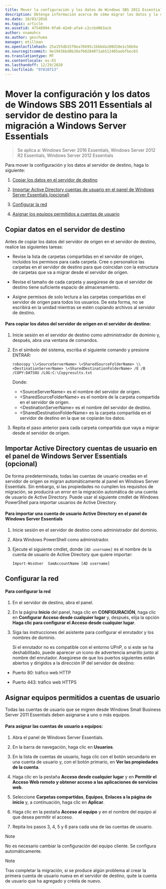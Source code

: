 ```yaml
---
title: Mover la configuración y los datos de Windows SBS 2011 Essentials al servidor de destino para la migración a Windows Server Essentials
description: Obtenga información acerca de cómo migrar los datos y la configuración de Windows SBS 2011 Essentials al servidor de destino para la migración a Windows Server Essentials.
ms.date: 10/03/2016
ms.topic: article
ms.assetid: 47548994-9fa0-42e0-afa4-c2ccbd063acb
author: nnamuhcs
ms.author: geschuma
manager: mtillman
ms.openlocfilehash: 25a155db15f0ea76695c1bbbda100d18e1c56b9a
ms.sourcegitcommit: 9e19436bd8b20af60284071ab512405aebfbec83
ms.translationtype: MT
ms.contentlocale: es-ES
ms.lasthandoff: 12/29/2020
ms.locfileid: "97810713"
---
```

# <a name="move-windows-sbs-2011-essentials-settings-and-data-to-the-destination-server-for-windows-server-essentials-migration"></a>Mover la configuración y los datos de Windows SBS 2011 Essentials al servidor de destino para la migración a Windows Server Essentials

>Se aplica a: Windows Server 2016 Essentials, Windows Server 2012 R2 Essentials, Windows Server 2012 Essentials

Para mover la configuración y los datos al servidor de destino, haga lo siguiente:


1.  [Copiar los datos en el servidor de destino](Move-Windows-SBS-2011-Essentials-to-the-Destination-Server-for-migration.md#BKMK_CopyData)

2.  [Importar Active Directory cuentas de usuario en el panel de Windows Server Essentials (opcional)](Move-Windows-SBS-2011-Essentials-to-the-Destination-Server-for-migration.md#BKMK_ImportADaccounts)

3.  [Configurar la red](Move-Windows-SBS-2011-Essentials-to-the-Destination-Server-for-migration.md#BKMK_Network)

4.  [Asignar los equipos permitidos a cuentas de usuario](Move-Windows-SBS-2011-Essentials-to-the-Destination-Server-for-migration.md#BKMK_MapPermittedComputers)

##  <a name="copy-data-to-the-destination-server"></a><a name="BKMK_CopyData"></a> Copiar datos en el servidor de destino
 Antes de copiar los datos del servidor de origen en el servidor de destino, realice las siguientes tareas:

-   Revise la lista de carpetas compartidas en el servidor de origen, incluidos los permisos para cada carpeta. Cree o personalice las carpetas en el servidor de destino para que coincidan con la estructura de carpetas que va a migrar desde el servidor de origen.

-   Revise el tamaño de cada carpeta y asegúrese de que el servidor de destino tiene suficiente espacio de almacenamiento.

-   Asigne permisos de solo lectura a las carpetas compartidas en el servidor de origen para todos los usuarios. De esta forma, no se escribirá en la unidad mientras se estén copiando archivos al servidor de destino.

#### <a name="to-copy-data-from-the-source-server-to-the-destination-server"></a>Para copiar los datos del servidor de origen en el servidor de destino:

1.  Inicie sesión en el servidor de destino como administrador de dominio y, después, abra una ventana de comandos.

2.  En el símbolo del sistema, escriba el siguiente comando y presione ENTRAR:

    `robocopy \\<SourceServerName> \<SharedSourceFolderName> \\<DestinationServerName> \<SharedDestinationFolderName> /E /B /COPY:DATSOU /LOG:C:\Copyresults.txt`

     Donde:
     - \<SourceServerName\> es el nombre del servidor de origen.
     - \<SharedSourceFolderName\> es el nombre de la carpeta compartida en el servidor de origen.
     - \<DestinationServerName\> es el nombre del servidor de destino.
     - \<SharedDestinationFolderName\> es la carpeta compartida en el servidor de destino en la que se copiarán los datos.

3.  Repita el paso anterior para cada carpeta compartida que vaya a migrar desde el servidor de origen.

##  <a name="import-active-directory-user-accounts-to-the-windows-server-essentials-dashboard-optional"></a><a name="BKMK_ImportADaccounts"></a> Importar Active Directory cuentas de usuario en el panel de Windows Server Essentials (opcional)
 De forma predeterminada, todas las cuentas de usuario creadas en el servidor de origen se migran automáticamente al panel en Windows Server Essentials. Sin embargo, si las propiedades no cumplen los requisitos de migración, se producirá un error en la migración automática de una cuenta de usuario de Active Directory. Puede usar el siguiente cmdlet de Windows PowerShell para importar usuarios de Active Directory.

#### <a name="to-import-an-active-directory-user-account-to-the-windows-server-essentials-dashboard"></a>Para importar una cuenta de usuario Active Directory en el panel de Windows Server Essentials

1.  Inicie sesión en el servidor de destino como administrador del dominio.

2.  Abra Windows PowerShell como administrador.

3.  Ejecute el siguiente cmdlet, donde `[AD username]` es el nombre de la cuenta de usuario de Active Directory que quiere importar:

     `Import-WssUser  SamAccountName [AD username]`

##  <a name="configure-the-network"></a><a name="BKMK_Network"></a> Configurar la red

#### <a name="to-configure-the-network"></a>Para configurar la red

1. En el servidor de destino, abra el panel.

2. En la página **Inicio** del panel, haga clic en **CONFIGURACIÓN**, haga clic en **Configurar Acceso desde cualquier lugar** y, después, elija la opción **Haga clic para configurar el Acceso desde cualquier lugar**.

3. Siga las instrucciones del asistente para configurar el enrutador y los nombres de dominio.

   Si el enrutador no es compatible con el entorno UPnP, o si este se ha deshabilitado, puede aparecer un icono de advertencia amarillo junto al nombre del enrutador. Asegúrese de que los puertos siguientes están abiertos y dirigidos a la dirección IP del servidor de destino:

-   Puerto 80: tráfico web HTTP

-   Puerto 443: tráfico web HTTPS

##  <a name="map-permitted-computers-to-user-accounts"></a><a name="BKMK_MapPermittedComputers"></a> Asignar equipos permitidos a cuentas de usuario
 Todas las cuentas de usuario que se migren desde Windows Small Business Server 2011 Essentials deben asignarse a uno o más equipos.

#### <a name="to-map-user-accounts-to-computers"></a>Para asignar las cuentas de usuario a equipos:

1.  Abra el panel de Windows Server Essentials.

2.  En la barra de navegación, haga clic en **Usuarios**.

3.  En la lista de cuentas de usuario, haga clic con el botón secundario en una cuenta de usuario y, con el botón primario, en **Ver las propiedades de la cuenta**.

4.  Haga clic en la pestaña **Acceso desde cualquier lugar** y en **Permitir el Acceso Web remoto y obtener acceso a las aplicaciones de servicios web**.

5.  Seleccione **Carpetas compartidas**, **Equipos**, **Enlaces a la página de inicio** y, a continuación, haga clic en **Aplicar**.

6.  Haga clic en la pestaña **Acceso al equipo** y en el nombre del equipo al que desea permitir el acceso.

7.  Repita los pasos 3, 4, 5 y 6 para cada una de las cuentas de usuario.

> [!NOTE]
>  No es necesario cambiar la configuración del equipo cliente. Se configura automáticamente.

> [!NOTE]
>  Tras completar la migración, si se produce algún problema al crear la primera cuenta de usuario nueva en el servidor de destino, quite la cuenta de usuario que ha agregado y créela de nuevo.
